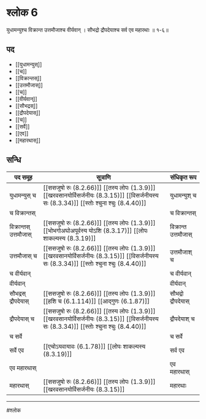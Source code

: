 # श्लोक 6

युधामन्युश्च विक्रान्त उत्तमौजाश्च वीर्यवान् ।
सौभद्रो द्रौपदेयाश्च सर्व एव महारथाः ॥ १-६॥


## पद 

- [[युधामन्युस्]]
- [[च]]
- [[विक्रान्तस्]]
- [[उत्तमौजास्]]
- [[च]]
- [[वीर्यवान्]]
- [[सौभद्रस्]]
- [[द्रौपदेयास्]]
- [[च]]
- [[सर्वे]]
- [[एव]]
- [[महारथास्]]

## सन्धि

| पद समूह | सूत्राणि | संधिकृत रूप |
| ----- | ----- | ----- |
| युधामन्युस् च |  [[ससजुषो रुः (8.2.66)]] [[तस्य लोपः (1.3.9)]] [[खरवसानयोर्विसर्जनीयः (8.3.15)]] [[विसर्जनीयस्य सः (8.3.34)]] [[स्तोः श्चुना श्चुः (8.4.40)]] | युधामन्युश् च |
| च विक्रान्तस् |  | च विक्रान्तस् |
| विक्रान्तस् उत्तमौजास् |  [[ससजुषो रुः (8.2.66)]] [[तस्य लोपः (1.3.9)]] [[भोभगोअघोअपूर्वस्य योऽशि (8.3.17)]] [[लोपः शाकल्यस्य (8.3.19)]] | विक्रान्त उत्तमौजास् |
| उत्तमौजास् च |  [[ससजुषो रुः (8.2.66)]] [[तस्य लोपः (1.3.9)]] [[खरवसानयोर्विसर्जनीयः (8.3.15)]] [[विसर्जनीयस्य सः (8.3.34)]] [[स्तोः श्चुना श्चुः (8.4.40)]] | उत्तमौजाश् च |
| च वीर्यवान् |  | च वीर्यवान् |
| वीर्यवान् |  | वीर्यवान् |
| सौभद्रस् द्रौपदेयास् |  [[ससजुषो रुः (8.2.66)]] [[तस्य लोपः (1.3.9)]] [[हशि च (6.1.114)]] [[आद्गुणः (6.1.87)]] | सौभद्रो द्रौपदेयास् |
| द्रौपदेयास् च |  [[ससजुषो रुः (8.2.66)]] [[तस्य लोपः (1.3.9)]] [[खरवसानयोर्विसर्जनीयः (8.3.15)]] [[विसर्जनीयस्य सः (8.3.34)]] [[स्तोः श्चुना श्चुः (8.4.40)]] | द्रौपदेयाश् च |
| च सर्वे |  | च सर्वे |
| सर्वे एव |  [[एचोऽयवायावः (6.1.78)]] [[लोपः शाकल्यस्य (8.3.19)]] | सर्व एव |
| एव महारथास् |  | एव महारथास् |
| महारथास् |  [[ससजुषो रुः (8.2.66)]] [[तस्य लोपः (1.3.9)]] [[खरवसानयोर्विसर्जनीयः (8.3.15)]] | महारथाः |


---

#श्लोक